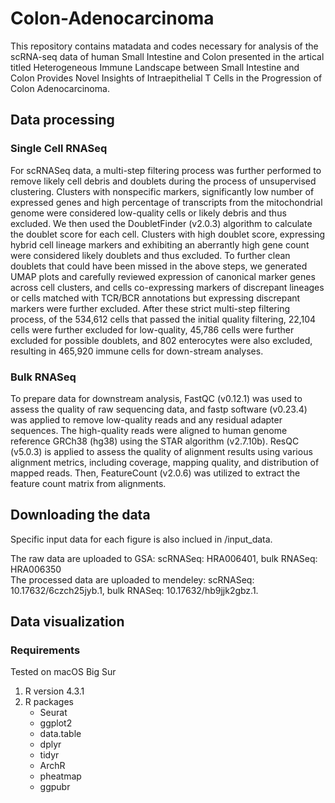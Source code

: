 # Colon-Adenocarcinoma
This repository contains matadata and codes necessary for analysis of the scRNA-seq data of human Small Intestine and Colon presented in the artical titled Heterogeneous Immune Landscape between Small Intestine and Colon Provides Novel Insights of Intraepithelial T Cells in the Progression of Colon Adenocarcinoma.

## Data processing

### Single Cell RNASeq
For scRNASeq data, a multi-step filtering process was further performed to remove likely cell debris and doublets during the process of unsupervised clustering. Clusters with nonspecific markers, significantly low number of expressed genes and high percentage of transcripts from the mitochondrial genome were considered low-quality cells or likely debris and thus excluded. We then used the DoubletFinder (v2.0.3) algorithm to calculate the doublet score for each cell. Clusters with high doublet score, expressing hybrid cell lineage markers and exhibiting an aberrantly high gene count were considered likely doublets and thus excluded. To further clean doublets that could have been missed in the above steps, we generated UMAP plots and carefully reviewed expression of canonical marker genes across cell clusters, and cells co-expressing markers of discrepant lineages or cells matched with TCR/BCR annotations but expressing discrepant markers were further excluded. After these strict multi-step filtering process, of the 534,612 cells that passed the initial quality filtering, 22,104 cells were further excluded for low-quality, 45,786 cells were further excluded for possible doublets, and 802 enterocytes were also excluded, resulting in 465,920 immune cells for down-stream analyses.

### Bulk RNASeq
To prepare data for downstream analysis, FastQC (v0.12.1) was used to assess the quality of raw sequencing data, and fastp software (v0.23.4) was applied to remove low-quality reads and any residual adapter sequences. The high-quality reads were aligned to human genome reference GRCh38 (hg38) using the STAR algorithm (v2.7.10b). ResQC (v5.0.3) is applied to assess the quality of alignment results using various alignment metrics, including coverage, mapping quality, and distribution of mapped reads. Then, FeatureCount (v2.0.6) was utilized to extract the feature count matrix from alignments. 

## Downloading the data
Specific input data for each figure is also inclued in /input_data.

The raw data are uploaded to GSA: scRNASeq: HRA006401, bulk RNASeq: HRA006350  
The processed data are uploaded to mendeley: scRNASeq: 10.17632/6czch25jyb.1, bulk RNASeq: 10.17632/hb9jjk2gbz.1.

## Data visualization
### Requirements
Tested on macOS Big Sur  
1. R version 4.3.1
2. R packages
   - Seurat
   - ggplot2
   - data.table
   - dplyr
   - tidyr
   - ArchR
   - pheatmap
   - ggpubr
